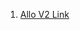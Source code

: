 1. [Allo V2 Link](https://builder.gitcoin.co/#/chains/42161/registry/0x/projects/0x1d82bb8ac4c1a1a1e82d3d6477fe722e8ee96b7a162899ded69b7d440b435a77)